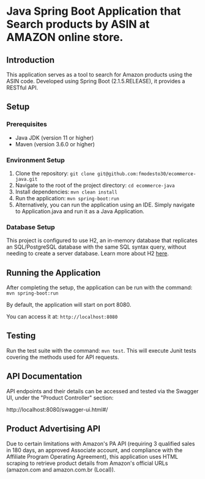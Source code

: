 
# Java Spring Boot Application that Search products by ASIN at AMAZON online store.

## Introduction

This application serves as a tool to search for Amazon products using the ASIN code. Developed using Spring Boot (2.1.5.RELEASE), it provides a RESTful API.

## Setup

### Prerequisites

- Java JDK (version 11 or higher)
- Maven (version 3.6.0 or higher)

### Environment Setup

1. Clone the repository: `git clone git@github.com:fmodesto30/ecommerce-java.git`
2. Navigate to the root of the project directory: `cd ecommerce-java`
3. Install dependencies: `mvn clean install`
4. Run the application: `mvn spring-boot:run`
5. Alternatively, you can run the application using an IDE. Simply navigate to Application.java and run it as a Java Application.

### Database Setup

This project is configured to use H2, an in-memory database that replicates an SQL/PostgreSQL database with the same SQL syntax query, without needing to create a server database. Learn more about H2 [here](https://www.h2database.com/html/main.html).
 
## Running the Application

After completing the setup, the application can be run with the command: `mvn spring-boot:run`

By default, the application will start on port 8080. 

You can access it at: `http://localhost:8080`

## Testing

Run the test suite with the command: `mvn test`. This will execute Junit tests covering the methods used for API requests.

## API Documentation

API endpoints and their details can be accessed and tested via the Swagger UI, under the "Product Controller" section:

http://localhost:8080/swagger-ui.html#/

## Product Advertising API 

Due to certain limitations with Amazon's PA API (requiring 3 qualified sales in 180 days, an approved Associate account, and compliance with the Affiliate Program Operating Agreement), this application uses HTML scraping to retrieve product details from Amazon's official URLs (amazon.com and amazon.com.br (Local)).

